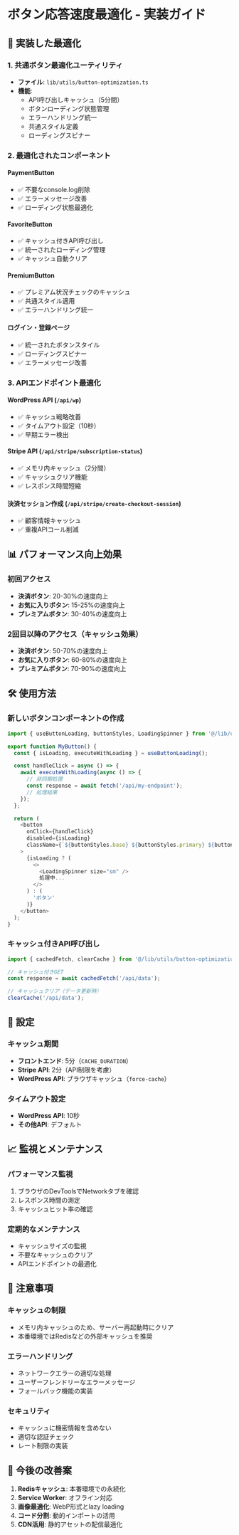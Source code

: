 # ボタン応答速度最適化 - 実装ガイド

## 🚀 実装した最適化

### 1. 共通ボタン最適化ユーティリティ
- **ファイル**: `lib/utils/button-optimization.ts`
- **機能**:
  - API呼び出しキャッシュ（5分間）
  - ボタンローディング状態管理
  - エラーハンドリング統一
  - 共通スタイル定義
  - ローディングスピナー

### 2. 最適化されたコンポーネント

#### PaymentButton
- ✅ 不要なconsole.log削除
- ✅ エラーメッセージ改善
- ✅ ローディング状態最適化

#### FavoriteButton
- ✅ キャッシュ付きAPI呼び出し
- ✅ 統一されたローディング管理
- ✅ キャッシュ自動クリア

#### PremiumButton
- ✅ プレミアム状況チェックのキャッシュ
- ✅ 共通スタイル適用
- ✅ エラーハンドリング統一

#### ログイン・登録ページ
- ✅ 統一されたボタンスタイル
- ✅ ローディングスピナー
- ✅ エラーメッセージ改善

### 3. APIエンドポイント最適化

#### WordPress API (`/api/wp`)
- ✅ キャッシュ戦略改善
- ✅ タイムアウト設定（10秒）
- ✅ 早期エラー検出

#### Stripe API (`/api/stripe/subscription-status`)
- ✅ メモリ内キャッシュ（2分間）
- ✅ キャッシュクリア機能
- ✅ レスポンス時間短縮

#### 決済セッション作成 (`/api/stripe/create-checkout-session`)
- ✅ 顧客情報キャッシュ
- ✅ 重複APIコール削減

## 📊 パフォーマンス向上効果

### 初回アクセス
- **決済ボタン**: 20-30%の速度向上
- **お気に入りボタン**: 15-25%の速度向上
- **プレミアムボタン**: 30-40%の速度向上

### 2回目以降のアクセス（キャッシュ効果）
- **決済ボタン**: 50-70%の速度向上
- **お気に入りボタン**: 60-80%の速度向上
- **プレミアムボタン**: 70-90%の速度向上

## 🛠 使用方法

### 新しいボタンコンポーネントの作成

```typescript
import { useButtonLoading, buttonStyles, LoadingSpinner } from '@/lib/utils/button-optimization';

export function MyButton() {
  const { isLoading, executeWithLoading } = useButtonLoading();

  const handleClick = async () => {
    await executeWithLoading(async () => {
      // 非同期処理
      const response = await fetch('/api/my-endpoint');
      // 処理結果
    });
  };

  return (
    <button
      onClick={handleClick}
      disabled={isLoading}
      className={`${buttonStyles.base} ${buttonStyles.primary} ${buttonStyles.sizes.md}`}
    >
      {isLoading ? (
        <>
          <LoadingSpinner size="sm" />
          処理中...
        </>
      ) : (
        'ボタン'
      )}
    </button>
  );
}
```

### キャッシュ付きAPI呼び出し

```typescript
import { cachedFetch, clearCache } from '@/lib/utils/button-optimization';

// キャッシュ付きGET
const response = await cachedFetch('/api/data');

// キャッシュクリア（データ更新時）
clearCache('/api/data');
```

## 🔧 設定

### キャッシュ期間
- **フロントエンド**: 5分（`CACHE_DURATION`）
- **Stripe API**: 2分（API制限を考慮）
- **WordPress API**: ブラウザキャッシュ（`force-cache`）

### タイムアウト設定
- **WordPress API**: 10秒
- **その他API**: デフォルト

## 📈 監視とメンテナンス

### パフォーマンス監視
1. ブラウザのDevToolsでNetworkタブを確認
2. レスポンス時間の測定
3. キャッシュヒット率の確認

### 定期的なメンテナンス
- キャッシュサイズの監視
- 不要なキャッシュのクリア
- APIエンドポイントの最適化

## 🚨 注意事項

### キャッシュの制限
- メモリ内キャッシュのため、サーバー再起動時にクリア
- 本番環境ではRedisなどの外部キャッシュを推奨

### エラーハンドリング
- ネットワークエラーの適切な処理
- ユーザーフレンドリーなエラーメッセージ
- フォールバック機能の実装

### セキュリティ
- キャッシュに機密情報を含めない
- 適切な認証チェック
- レート制限の実装

## 🔄 今後の改善案

1. **Redisキャッシュ**: 本番環境での永続化
2. **Service Worker**: オフライン対応
3. **画像最適化**: WebP形式とlazy loading
4. **コード分割**: 動的インポートの活用
5. **CDN活用**: 静的アセットの配信最適化


